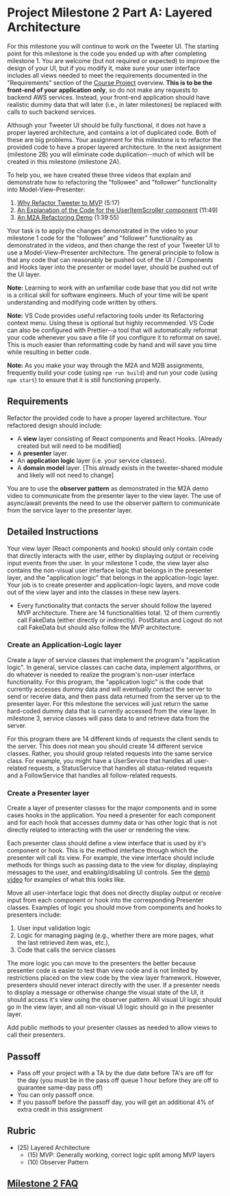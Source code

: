 # Project Milestone 2 Part A: Layered Architecture
  
For this milestone you will continue to work on the Tweeter UI. The starting point for this milestone is the code you ended up with after completing milestone 1. You are welcome (but not required or expected) to improve the design of your UI, but if you modify it, make sure your user interface includes all views needed to meet the requirements documented in the "Requirements" section of the [Course Project](../project-overview/tweeter.md) overview. **This is to be the front-end of your application only**, so do not make any requests to backend AWS services.  Instead, your front-end application should have realistic dummy data that will later (i.e., in later milestones) be replaced with calls to such backend services.

Although your Tweeter UI should be fully functional, it does not have a proper layered architecture, and contains a lot of duplicated code. Both of these are big problems. Your assignment for this milestone is to refactor the provided code to have a proper layered architecture. In the next assignment (milestone 2B) you will eliminate code duplication--much of which will be created in this milestone (milestone 2A).

To help you, we have created these three videos that explain and demonstrate how to refactoring the "followee" and "follower" functionality into Model-View-Presenter:

1. [Why Refactor Tweeter to MVP](https://youtu.be/ZiGuc0HRnVc) (5:17)
1. [An Explanation of the Code for the UserItemScroller component](https://youtu.be/1p0vNGt8Uvk) (11:49)
1. [An M2A Refactoring Demo](https://youtu.be/S7SSECBlBd0) (1:39:55)

Your task is to apply the changes demonstrated in the video to your milestone 1 code for the "followee" and "follower" functionality as demonstrated in the videos, and then change the rest of your Tweeter UI to use a Model-View-Presenter architecture. The general principle to follow is that any code that can reasonably be pushed out of the UI / Components and Hooks layer into the presenter or model layer, should be pushed out of the UI layer.

**Note:** Learning to work with an unfamiliar code base that you did not write is a critical skill for software engineers. Much of your time will be spent understanding and modifying code written by others.

**Note:** VS Code provides useful refactoring tools under its Refactoring context menu. Using these is optional but highly recommended. VS Code can also be configured with Prettier--a tool that will automatically reformat your code whenever you save a file (if you configure it to reformat on save). This is much easier than reformatting code by hand and will save you time while resulting in better code.

**Note:** As you make your way through the M2A and M2B assignments, frequently build your code (using `npm run build`) and run your code (using `npm start`) to ensure that it is still functioning properly.

## Requirements

Refactor the provided code to have a proper layered architecture. Your refactored design should include:

- A **view** layer consisting of React components and React Hooks. [Already created but will need to be modified]
- A **presenter** layer.
- An **application logic** layer (i.e. your service classes).
- A **domain model** layer. [This already exists in the tweeter-shared module and likely will not need to change]

You are to use the **observer pattern** as demonstrated in the M2A demo video to communicate from the presenter layer to the view layer. The use of async/await prevents the need to use the observer pattern to communicate from the service layer to the presenter layer.

## Detailed Instructions

Your view layer (React components and hooks) should only contain code that directly interacts with the user, either by displaying output or receiving input events from the user. In your milestone 1 code, the view layer also contains the non-visual user interface logic that belongs in the presenter layer, and the "application logic" that belongs in the application-logic layer. Your job is to create presenter and application-logic layers, and move code out of the view layer and into the classes in these new layers.

- Every functionality that contacts the server should follow the layered MVP architecture. There are 14 functionalities total. 12 of them currently call FakeData (either directly or indirectly). PostStatus and Logout do not call FakeData but should also follow the MVP architecture.

### Create an Application-Logic layer

Create a layer of service classes that implement the program's "application logic".  In general, service classes can cache data, implement algorithms, or do whatever is needed to realize the program's non-user interface functionality. For this program, the "application logic" is the code that currently accesses dummy data and will eventually contact the server to send or receive data, and then pass data returned from the server up to the presenter layer.  For this milestone the services will just return the same hard-coded dummy data that is currently accessed from the view layer. In milestone 3, service classes will pass data to and retrieve data from the server.

For this program there are 14 different kinds of requests the client sends to the server. This does not mean you should create 14 different service classes. Rather, you should group related requests into the same service class.  For example, you might have a UserService that handles all user-related requests, a StatusService that handles all status-related requests and a FollowService that handles all follow-related requests.

### Create a Presenter layer

Create a layer of presenter classes for the major components and in some cases hooks in the application. You need a presenter for each component and for each hook that accesses dummy data or has other logic that is not directly related to interacting with the user or rendering the view.

Each presenter class should define a view interface that is used by it's component or hook. This is the method interface through which the presenter will call its view. For example, the view interface should include methods for things such as passing data to the view for display, displaying messages to the user, and enabling/disabling UI controls. See the [demo video](https://youtu.be/S7SSECBlBd0) for examples of what this looks like.

Move all user-interface logic that does not directly display output or receive input from each component or hook into the corresponding Presenter classes. Examples of logic you should move from components and hooks to presenters include:

1. User input validation logic
1. Logic for managing paging (e.g., whether there are more pages, what the last retrieved item was, etc.),
1. Code that calls the service classes

The more logic you can move to the presenters the better because presenter code is easier to test than view code and is not limited by restrictions placed on the view code by the view layer framework. However, presenters should never interact directly with the user. If a presenter needs to display a message or otherwise change the visual state of the UI, it should access it's view using the observer pattern. All visual UI logic should go in the view layer, and all non-visual UI logic should go in the presenter layer.

Add public methods to your presenter classes as needed to allow views to call their presenters.

## Passoff

- Pass off your project with a TA by the due date before TA's are off for the day (you must be in the pass off queue 1 hour before they are off to guarantee same-day pass off)
- You can only passoff once.
- If you passoff before the passoff day, you will get an additional 4% of extra credit in this assignment

## Rubric

- (25) Layered Architecture
  - (15) MVP: Generally working, correct logic split among MVP layers
  - (10) Observer Pattern

## [Milestone 2 FAQ](./milestone-2-faq.md)
